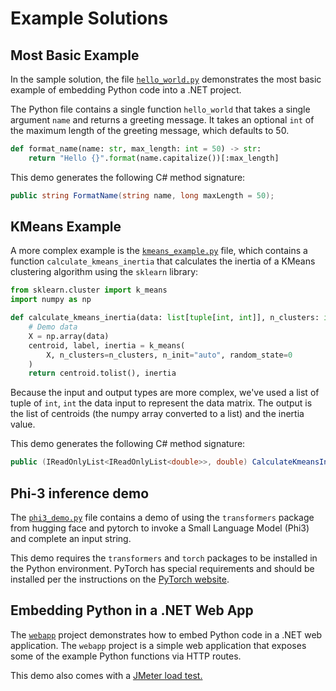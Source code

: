 # Example Solutions

## Most Basic Example

In the sample solution, the file [`hello_world.py`](https://github.com/tonybaloney/CSnakes/blob/main/samples/simple/ExamplePythonDependency/hello_world.py) demonstrates the most basic example of embedding Python code into a .NET project.

The Python file contains a single function `hello_world` that takes a single argument `name` and returns a greeting message. It takes an optional `int` of the maximum length of the greeting message, which defaults to 50.

```python
def format_name(name: str, max_length: int = 50) -> str:
	return "Hello {}".format(name.capitalize())[:max_length]
```

This demo generates the following C# method signature:

```csharp
public string FormatName(string name, long maxLength = 50);
```

## KMeans Example

A more complex example is the [`kmeans_example.py`](https://github.com/tonybaloney/CSnakes/blob/main/samples/simple/ExamplePythonDependency/kmeans_example.py) file, which contains a function `calculate_kmeans_inertia` that calculates the inertia of a KMeans clustering algorithm using the `sklearn` library:

```python
from sklearn.cluster import k_means
import numpy as np

def calculate_kmeans_inertia(data: list[tuple[int, int]], n_clusters: int) -> tuple[list[list[float]], float]:
    # Demo data
    X = np.array(data)
    centroid, label, inertia = k_means(
        X, n_clusters=n_clusters, n_init="auto", random_state=0
    )
    return centroid.tolist(), inertia
```

Because the input and output types are more complex, we've used a list of tuple of `int`, `int` the data input to represent the data matrix. The output is the list of centroids (the numpy array converted to a list) and the inertia value.

This demo generates the following C# method signature:

```csharp
public (IReadOnlyList<IReadOnlyList<double>>, double) CalculateKmeansInertia(IReadOnlyList<(long, long)> data, long nClusters);
```

## Phi-3 inference demo

The [`phi3_demo.py`](https://github.com/tonybaloney/CSnakes/blob/main/samples/simple/ExamplePythonDependency/phi3_demo.py) file contains a demo of using the `transformers` package from hugging face and pytorch to invoke a Small Language Model (Phi3) and complete an input string.

This demo requires the `transformers` and `torch` packages to be installed in the Python environment. PyTorch has special requirements and should be installed per the instructions on the [PyTorch website](https://pytorch.org/get-started/locally/).

## Embedding Python in a .NET Web App

The [`webapp`](https://github.com/tonybaloney/CSnakes/blob/main/samples/simple/WebApp) project demonstrates how to embed Python code in a .NET web application. The `webapp` project is a simple web application that exposes some of the example Python functions via HTTP routes.

This demo also comes with a [JMeter load test.](https://github.com/tonybaloney/CSnakes/blob/main/samples/simple/WebApp/loadtest.jmx)
